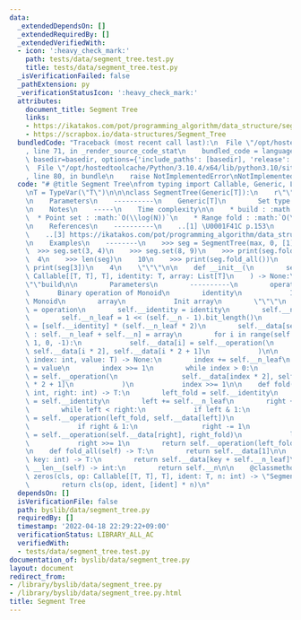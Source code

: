```yaml
---
data:
  _extendedDependsOn: []
  _extendedRequiredBy: []
  _extendedVerifiedWith:
  - icon: ':heavy_check_mark:'
    path: tests/data/segment_tree.test.py
    title: tests/data/segment_tree.test.py
  _isVerificationFailed: false
  _pathExtension: py
  _verificationStatusIcon: ':heavy_check_mark:'
  attributes:
    document_title: Segment Tree
    links:
    - https://ikatakos.com/pot/programming_algorithm/data_structure/segment_tree
    - https://scrapbox.io/data-structures/Segment_Tree
  bundledCode: "Traceback (most recent call last):\n  File \"/opt/hostedtoolcache/Python/3.10.4/x64/lib/python3.10/site-packages/onlinejudge_verify/documentation/build.py\"\
    , line 71, in _render_source_code_stat\n    bundled_code = language.bundle(stat.path,\
    \ basedir=basedir, options={'include_paths': [basedir], 'release': True}).decode()\n\
    \  File \"/opt/hostedtoolcache/Python/3.10.4/x64/lib/python3.10/site-packages/onlinejudge_verify/languages/python.py\"\
    , line 80, in bundle\n    raise NotImplementedError\nNotImplementedError\n"
  code: "# @title Segment Tree\nfrom typing import Callable, Generic, List, TypeVar\n\
    \nT = TypeVar(\"T\")\n\n\nclass SegmentTree(Generic[T]):\n    r\"\"\"Segment Tree\n\
    \n    Parameters\n    ----------\n    Generic[T]\n        Set type of Monoid\n\
    \n    Notes\n    -----\n    Time complexity\n\n    * build : :math:`O(N)`\n  \
    \  * Point set : :math:`O(\\log(N))`\n    * Range fold : :math:`O(\\log(N))`\n\
    \n    References\n    ----------\n    ..[1] \U0001F41C p.153\n    ..[2] https://scrapbox.io/data-structures/Segment_Tree\n\
    \    ..[3] https://ikatakos.com/pot/programming_algorithm/data_structure/segment_tree\n\
    \n    Examples\n    --------\n    >>> seg = SegmentTree(max, 0, [1] * 10)\n  \
    \  >>> seg.set(3, 4)\n    >>> seg.set(8, 9)\n    >>> print(seg.fold(0,5))\n  \
    \  4\n    >>> len(seg)\n    10\n    >>> print(seg.fold_all())\n    9\n    >>>\
    \ print(seg[3])\n    4\n    \"\"\"\n\n    def __init__(\n        self, operation:\
    \ Callable[[T, T], T], identity: T, array: List[T]\n    ) -> None:\n        \"\
    \"\"build\n\n        Parameters\n        ----------\n        operation\n     \
    \       Binary operation of Monoid\n        identity\n            Identity of\
    \ Monoid\n        array\n            Init array\n        \"\"\"\n        self.__operation\
    \ = operation\n        self.__identity = identity\n        self.__n = len(array)\n\
    \        self.__n_leaf = 1 << (self.__n - 1).bit_length()\n        self.__data\
    \ = [self.__identity] * (self.__n_leaf * 2)\n        self.__data[self.__n_leaf\
    \ : self.__n_leaf + self.__n] = array\n        for i in range(self.__n_leaf -\
    \ 1, 0, -1):\n            self.__data[i] = self.__operation(\n               \
    \ self.__data[i * 2], self.__data[i * 2 + 1]\n            )\n\n    def set(self,\
    \ index: int, value: T) -> None:\n        index += self.__n_leaf\n        self.__data[index]\
    \ = value\n        index >>= 1\n        while index > 0:\n            self.__data[index]\
    \ = self.__operation(\n                self.__data[index * 2], self.__data[index\
    \ * 2 + 1]\n            )\n            index >>= 1\n\n    def fold(self, left:\
    \ int, right: int) -> T:\n        left_fold = self.__identity\n        right_fold\
    \ = self.__identity\n        left += self.__n_leaf\n        right += self.__n_leaf\n\
    \        while left < right:\n            if left & 1:\n                left_fold\
    \ = self.__operation(left_fold, self.__data[left])\n                left += 1\n\
    \            if right & 1:\n                right -= 1\n                right_fold\
    \ = self.__operation(self.__data[right], right_fold)\n            left >>= 1\n\
    \            right >>= 1\n        return self.__operation(left_fold, right_fold)\n\
    \n    def fold_all(self) -> T:\n        return self.__data[1]\n\n    def __getitem__(self,\
    \ key: int) -> T:\n        return self.__data[key + self.__n_leaf]\n\n    def\
    \ __len__(self) -> int:\n        return self.__n\n\n    @classmethod\n    def\
    \ zeros(cls, op: Callable[[T, T], T], ident: T, n: int) -> \"SegmentTree\":\n\
    \        return cls(op, ident, [ident] * n)\n"
  dependsOn: []
  isVerificationFile: false
  path: byslib/data/segment_tree.py
  requiredBy: []
  timestamp: '2022-04-18 22:29:22+09:00'
  verificationStatus: LIBRARY_ALL_AC
  verifiedWith:
  - tests/data/segment_tree.test.py
documentation_of: byslib/data/segment_tree.py
layout: document
redirect_from:
- /library/byslib/data/segment_tree.py
- /library/byslib/data/segment_tree.py.html
title: Segment Tree
---
```

